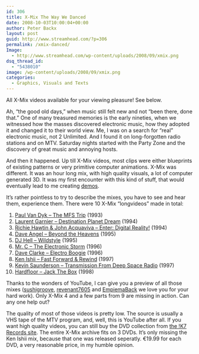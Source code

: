 ```yaml
---
id: 306
title: X-Mix The Way We Danced
date: 2008-10-03T10:00:04+00:00
author: Peter Backx
layout: post
guid: http://www.streamhead.com/?p=306
permalink: /xmix-danced/
Image:
  - http://www.streamhead.com/wp-content/uploads/2008/09/xmix.png
dsq_thread_id:
  - "5438010"
image: /wp-content/uploads/2008/09/xmix.png
categories:
  - Graphics, Visuals and Texts
---
```

All X-Mix videos available for your viewing pleasure! See below.

Ah, &#8220;the good old days,&#8221; when music still felt new and not &#8220;been there, done that.&#8221; One of many treasured memories is the early nineties, when we witnessed how the masses discovered electronic music, how they adopted it and changed it to their world view. Me, I was on a search for &#8220;real&#8221; electronic music, not 2 Unlimited. And I found it on long-forgotten radio stations and on MTV. Saturday nights started with the Party Zone and the discovery of great music and annoying hosts.

And then it happened. Up till X-Mix videos, most clips were either blueprints of existing patterns or very primitive computer animations. X-Mix was different. It was an hour long mix, with high quality visuals, a lot of computer generated 3D. It was my first encounter with this kind of stuff, that would eventually lead to me creating <a title="DTV :: All the demoscene on a web TV!" href="http://www.demoscene.tv/" target="_blank">demos</a>.

It&#8217;s rather pointless to try to describe the mixes, you have to see and hear them, experience them. There were 10 X-Mix &#8220;longvideos&#8221; made in total:

  1. <a title="Paul van Dyk - X-Mix-1 - The MFS-Trip" href="http://www.discogs.com/release/437730" target="_blank">Paul Van Dyk &#8211; The MFS Trip</a> (1993)
  2. <a title="Laurent Garnier - X-Mix-2 - Destination Planet Dream" href="http://www.discogs.com/release/437736" target="_blank">Laurent Garnier &#8211; Destination Planet Dream</a> (1994)
  3. <a title="Richie Hawtin & John Acquaviva - X-Mix-3 - Enter: Digital Reality!" href="http://www.discogs.com/release/288201" target="_blank">Richie Hawtin & John Acquaviva &#8211; Enter: Digital Reality!</a> (1994)
  4. <a title="Dave Angel - X-Mix-4 - Beyond The Heavens" href="http://www.discogs.com/release/975216" target="_blank">Dave Angel &#8211; Beyond the Heavens</a> (1995)
  5. <a title="DJ Hell* - X-Mix-5 - Wildstyle" href="http://www.discogs.com/release/437743" target="_blank">DJ Hell &#8211; Wildstyle</a> (1995)
  6. <a title="Mr. C - X-Mix - The Electronic Storm" href="http://www.discogs.com/release/437761" target="_blank">Mr. C &#8211; The Electronic Storm</a> (1996)
  7. <a title="Dave Clarke - X-Mix - Electro Boogie" href="http://www.discogs.com/release/417423" target="_blank">Dave Clarke &#8211; Electro Boogie</a> (1996)
  8. <a title="Ken Ishii - X-Mix - Fast Forward & Rewind" href="http://www.discogs.com/release/305953" target="_blank">Ken Ishii &#8211; Fast Forward & Rewind</a> (1997)
  9. <a title="Kevin Saunderson - X-Mix - Transmission From Deep Space Radio" href="http://www.discogs.com/release/437748" target="_blank">Kevin Saunderson &#8211; Transmission From Deep Space Radio</a> (1997)
 10. <a title="Hardfloor - X-Mix - Jack The Box" href="http://www.discogs.com/release/683193" target="_blank">Hardfloor &#8211; Jack The Box</a> (1998)

Thanks to the wonders of YouTube, I can give you a preview of all those mixes (<a title="sushigroove profile page" href="http://www.youtube.com/user/sushigroove" target="_blank">sushigroove</a>, <a title="Revenant7605 profile" href="http://www.youtube.com/user/revenant7605" target="_blank">revenant7605</a> and <a title="EmpiemaBack YouTube profile" href="http://es.youtube.com/user/EmpiemaBack" target="_blank">EmpiemaBack</a> we love you for your hard work). Only X-Mix 4 and a few parts from 9 are missing in action. Can any one help out?



The quality of most of those videos is pretty low. The source is usually a VHS tape of the MTV program, and, well, this is YouTube after all. If you want high quality videos, you can still buy the DVD collection from <a title="!K7 Records" href="http://www.k7.com/" target="_blank">the !K7 Records site</a>. The entire X-Mix archive fits on 3 DVDs. It&#8217;s only missing the Ken Ishii mix, because that one was released seperatly. €19.99 for each DVD, a very reasonable price, in my humble opinion.

<!-- AddThis Advanced Settings generic via filter on the_content -->

<!-- AddThis Share Buttons generic via filter on the_content -->